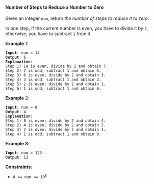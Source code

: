 #### Number of Steps to Reduce a Number to Zero

Given an integer `num`, return _the number of steps to reduce it to zero_.

In one step, if the current number is even, you have to divide it by `2`, otherwise, you have to subtract `1` from it.

**Example** 1:

<pre><code><b>Input</b>: num = 14
<b>Output</b>: 6
<b>Explanation</b>: 
Step 1) 14 is even; divide by 2 and obtain 7. 
Step 2) 7 is odd; subtract 1 and obtain 6.
Step 3) 6 is even; divide by 2 and obtain 3. 
Step 4) 3 is odd; subtract 1 and obtain 2. 
Step 5) 2 is even; divide by 2 and obtain 1. 
Step 6) 1 is odd; subtract 1 and obtain 0.
</code></pre>

**Example** 2:

<pre><code><b>Input</b>: num = 8
<b>Output</b>: 4
<b>Explanation</b>: 
Step 1) 8 is even; divide by 2 and obtain 4. 
Step 2) 4 is even; divide by 2 and obtain 2. 
Step 3) 2 is even; divide by 2 and obtain 1. 
Step 4) 1 is odd; subtract 1 and obtain 0.
</code></pre>

**Example 3**:

<pre><code><b>Input</b>: num = 123
<b>Output</b>: 12
</code></pre>

**Constraints**:

- <code>0 <= num <= 10<sup>6</sup></code>
